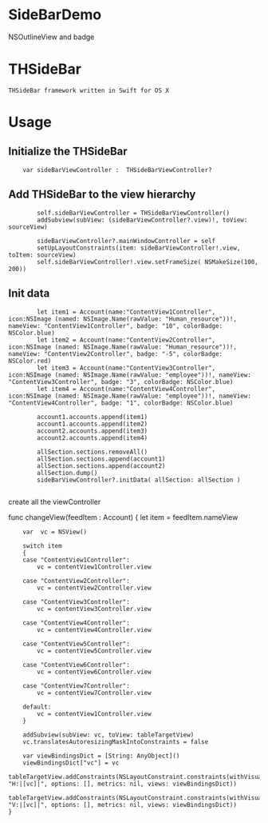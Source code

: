 # SideBarDemo
NSOutlineView and badge


# THSideBar


    THSideBar framework written in Swift for OS X




# Usage

## Initialize the THSideBar

```
    var sideBarViewController :  THSideBarViewController?
```


## Add THSideBar to the view hierarchy

```
        self.sideBarViewController = THSideBarViewController()
        addSubview(subView: (sideBarViewController?.view)!, toView: sourceView)
        
        sideBarViewController?.mainWindowController = self
        setUpLayoutConstraints(item: sideBarViewController!.view, toItem: sourceView)
        self.sideBarViewController!.view.setFrameSize( NSMakeSize(100, 200))
```

## Init data

```
        let item1 = Account(name:"ContentView1Controller", icon:NSImage (named: NSImage.Name(rawValue: "Human_resource"))!, nameView: "ContentView1Controller", badge: "10", colorBadge: NSColor.blue)
        let item2 = Account(name:"ContentView2Controller", icon:NSImage (named: NSImage.Name(rawValue: "Human_resource"))!, nameView: "ContentView2Controller", badge: "-5", colorBadge: NSColor.red)
        let item3 = Account(name:"ContentView3Controller", icon:NSImage (named: NSImage.Name(rawValue: "employee"))!, nameView: "ContentView3Controller", badge: "3", colorBadge: NSColor.blue)
        let item4 = Account(name:"ContentView4Controller", icon:NSImage (named: NSImage.Name(rawValue: "employee"))!, nameView: "ContentView4Controller", badge: "1", colorBadge: NSColor.blue)
        
        account1.accounts.append(item1)
        account1.accounts.append(item2)
        account2.accounts.append(item3)
        account2.accounts.append(item4)
        
        allSection.sections.removeAll()
        allSection.sections.append(account1)
        allSection.sections.append(account2)
        allSection.dump()
        sideBarViewController?.initData( allSection: allSection )
    
```

create all the viewController


func changeView(feedItem : Account)
    {
        let item = feedItem.nameView
        
        var  vc = NSView()
        
        switch item
        {
        case "ContentView1Controller":
            vc = contentView1Controller.view
            
        case "ContentView2Controller":
            vc = contentView2Controller.view

        case "ContentView3Controller":
            vc = contentView3Controller.view

        case "ContentView4Controller":
            vc = contentView4Controller.view

        case "ContentView5Controller":
            vc = contentView5Controller.view
            
        case "ContentView6Controller":
            vc = contentView6Controller.view
            
        case "ContentView7Controller":
            vc = contentView7Controller.view
            
        default:
            vc = contentView1Controller.view
        }
        
        addSubview(subView: vc, toView: tableTargetView)
        vc.translatesAutoresizingMaskIntoConstraints = false
        
        var viewBindingsDict = [String: AnyObject]()
        viewBindingsDict["vc"] = vc
        tableTargetView.addConstraints(NSLayoutConstraint.constraints(withVisualFormat: "H:|[vc]|", options: [], metrics: nil, views: viewBindingsDict))
        tableTargetView.addConstraints(NSLayoutConstraint.constraints(withVisualFormat: "V:|[vc]|", options: [], metrics: nil, views: viewBindingsDict))
    }
